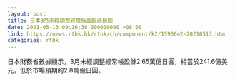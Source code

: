 ```yaml
---
layout: post
title: 日本3月未經調整經常帳盈餘遜預期
date: 2021-05-13 09:16:38.000000000 +08:00
link: https://news.rthk.hk/rthk/ch/component/k2/1590642-20210513.htm
categories: rthk
---
```


日本財務省數據顯示，3月未經調整經常帳盈餘2.65萬億日圓，相當於241.6億美元，低於市場預期的2.8萬億日圓。
